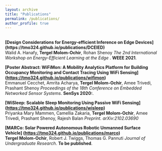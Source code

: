 ```yaml
---
layout: archive
title: "Publications"
permalink: /publications/
author_profile: true
---
```

<br>
<b>[Design Considerations for Energy-efficient Inference on Edge Devices] (https://tmo324.github.io/publications/DCEIED)</b> <br> 
Walid A. Hanafy, <b>Tergel Molom-Ochir</b>, Rohan Shenoy
<i> The 2nd International Workshop on Energy-Efficient Learning at the Edge </i>. <b>WEEE 2021</b>.


<b>[Poster Abstract: WiFiMon: A Mobility Analytics Platform for Building Occupancy Monitoring and Contact Tracing Using WiFi Sensing] (https://tmo324.github.io/publications/wifimon)</b> <br> 
Emmanuel Cecchet, Amrita Acharya, <b>Tergel Molom-Ochir</b>, Amee Trivedi, Prashant Shenoy
<i>Proceedings of the 18th Conference on Embedded Networked Sensor Systems</i>. <b>SenSys 2020:</b>.


<b>[WiSleep: Scalable Sleep Monitoring Using Passive WiFi Sensing] (https://tmo324.github.io/publications/wisleep)</b> <br> 
Priyanka Mary Mammen, Camellia Zakaria, <b>Tergel Molom-Ochir</b>, Amee Trivedi, Prashant Shenoy, Rajesh Balan
<i>Preprint. 	arXiv:2102.03690</i>


<b>[MARCo: Solar Powered Autonomous Robotic Unmanned Surface Vehicle] (https://tmo324.github.io/publications/marco)</b> <br> 
<b>Tergel Molom-Ochir</b>, Robert J. Twiggs, Thomas G. Pannuti
<i>Journal of Undergraduate Research</i>. <b>To be published</b>.
